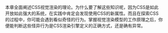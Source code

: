 本章全面阐述CSS视觉渲染的理论。为什么要了解这些知识呢，因为CSS是如此开放如此强大的系统，在实践中肯定会发现使用CSS的新属性。而且在探索CSS的过程中，你可能会遇到看似奇怪的行为。掌握视觉渲染模型的工作原理之后，你便能判断这些怪异行为是CSS渲染引擎定义的正确方式，还是确有异常。
